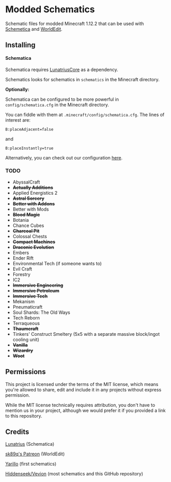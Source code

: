 # Modded Schematics

Schematic files for modded Minecraft 1.12.2 that can be used with
[Schemetica](https://minecraft.curseforge.com/projects/schematica) and
[WorldEdit](https://minecraft.curseforge.com/projects/worldedit).

## Installing

#### Schematica

Schematica requires [LunatriusCore](https://minecraft.curseforge.com/projects/lunatriuscore) as a
dependency.

Schematics looks for schematics in `schematics` in the Minecraft directory.

**Optionally:**

Schematica can be configured to be more powerful in `config/schematica.cfg` in the Minecraft
directory.

You can fiddle with them at `.minecraft/config/schematica.cfg`. The lines of interest are:

	B:placeAdjacent=false

and

	B:placeInstantly=true


Alternatively, you can check out our configuration
[here](https://github.com/eddoww/modded-schematics/releases/download/v1.2/schematica.cfg).

### TODO

* AbyssalCraft
* **~~Actually Additions~~**
* Applied Energistics 2
* **~~Astral Sorcery~~**
* **~~Better with Addons~~**
* Better with Mods
* **~~Blood Magic~~**
* Botania
* Chance Cubes
* **~~Charcoal Pit~~**
* Colossal Chests
* **~~Compact Machines~~**
* **~~Draconic Evolution~~**
* Embers
* Ender Rift
* Environmental Tech (if someone wants to)
* Evil Craft
* Forestry
* IC2
* **~~Immersive Engineering~~**
* **~~Immersive Petroleum~~**
* **~~Immersive Tech~~**
* Mekanism
* Pneumaticraft
* Soul Shards: The Old Ways
* Tech Reborn
* Terraqueous
* **~~Thaumcraft~~**
* Tinkers' Construct Smeltery (5x5 with a separate massive block/ingot cooling unit)
* **~~Vanilla~~**
* **~~Wizardry~~**
* **~~Woot~~**

## Permissions

This project is licensed under the terms of the MIT license, which means you're allowed to share,
edit and include it in any projects without express permission.

While the MIT license technically requires attribution, you don't have to mention us in your
project, although we would prefer it if you provided a link to this repository.

## Credits

[Lunatrius](https://github.com/Lunatrius) (Schematica)

[sk89q's Patreon](https://www.patreon.com/sk89q) (WorldEdit)

[Yarillo](https://www.reddit.com/user/Yarillo) (first schematics)

[Hiddenseek/Vevion](https://ugcraft.com) (most schematics and this GitHub repository)
